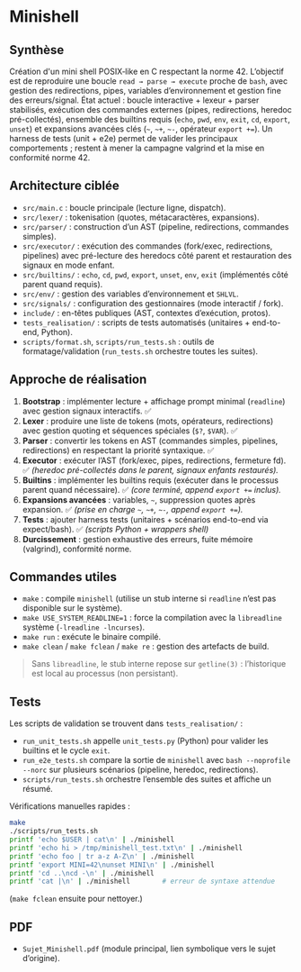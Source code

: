 # Minishell

## Synthèse
Création d'un mini shell POSIX‐like en C respectant la norme 42. L’objectif est de reproduire une boucle `read → parse → execute` proche de `bash`, avec gestion des redirections, pipes, variables d’environnement et gestion fine des erreurs/signal. État actuel : boucle interactive + lexeur + parser stabilisés, exécution des commandes externes (pipes, redirections, heredoc pré-collectés), ensemble des builtins requis (`echo`, `pwd`, `env`, `exit`, `cd`, `export`, `unset`) et expansions avancées clés (`~`, `~+`, `~-`, opérateur `export +=`). Un harness de tests (unit + e2e) permet de valider les principaux comportements ; restent à mener la campagne valgrind et la mise en conformité norme 42.

## Architecture ciblée
- `src/main.c` : boucle principale (lecture ligne, dispatch).
- `src/lexer/` : tokenisation (quotes, métacaractères, expansions).
- `src/parser/` : construction d’un AST (pipeline, redirections, commandes simples).
- `src/executor/` : exécution des commandes (fork/exec, redirections, pipelines) avec pré-lecture des heredocs côté parent et restauration des signaux en mode enfant.
- `src/builtins/` : `echo`, `cd`, `pwd`, `export`, `unset`, `env`, `exit` (implémentés côté parent quand requis).
- `src/env/` : gestion des variables d’environnement et `SHLVL`.
- `src/signals/` : configuration des gestionnaires (mode interactif / fork).
- `include/` : en-têtes publiques (AST, contextes d’exécution, protos).
- `tests_realisation/` : scripts de tests automatisés (unitaires + end-to-end, Python).
- `scripts/format.sh`, `scripts/run_tests.sh` : outils de formatage/validation (`run_tests.sh` orchestre toutes les suites).

## Approche de réalisation
1. **Bootstrap** : implémenter lecture + affichage prompt minimal (`readline`) avec gestion signaux interactifs. ✅
2. **Lexer** : produire une liste de tokens (mots, opérateurs, redirections) avec gestion quoting et séquences spéciales (`$?`, `$VAR`). ✅
3. **Parser** : convertir les tokens en AST (commandes simples, pipelines, redirections) en respectant la priorité syntaxique. ✅
4. **Executor** : exécuter l’AST (fork/exec, pipes, redirections, fermeture fd). ✅ *(heredoc pré-collectés dans le parent, signaux enfants restaurés).* 
5. **Builtins** : implémenter les builtins requis (exécuter dans le processus parent quand nécessaire). ✅ *(core terminé, append `export +=` inclus).* 
6. **Expansions avancées** : variables, `~`, suppression quotes après expansion. ✅ *(prise en charge `~`, `~+`, `~-`, append `export +=`).*
7. **Tests** : ajouter harness tests (unitaires + scénarios end-to-end via expect/bash). ✅ *(scripts Python + wrappers shell)*
8. **Durcissement** : gestion exhaustive des erreurs, fuite mémoire (valgrind), conformité norme.

## Commandes utiles
- `make` : compile `minishell` (utilise un stub interne si `readline` n’est pas disponible sur le système).
- `make USE_SYSTEM_READLINE=1` : force la compilation avec la `libreadline` système (`-lreadline -lncurses`).
- `make run` : exécute le binaire compilé.
- `make clean` / `make fclean` / `make re` : gestion des artefacts de build.

> Sans `libreadline`, le stub interne repose sur `getline(3)` : l’historique est local au processus (non persistant).

## Tests
Les scripts de validation se trouvent dans `tests_realisation/` :
- `run_unit_tests.sh` appelle `unit_tests.py` (Python) pour valider les builtins et le cycle `exit`.
- `run_e2e_tests.sh` compare la sortie de `minishell` avec `bash --noprofile --norc` sur plusieurs scénarios (pipeline, heredoc, redirections).
- `scripts/run_tests.sh` orchestre l’ensemble des suites et affiche un résumé.

Vérifications manuelles rapides :
```bash
make
./scripts/run_tests.sh
printf 'echo $USER | cat\n' | ./minishell
printf 'echo hi > /tmp/minishell_test.txt\n' | ./minishell
printf 'echo foo | tr a-z A-Z\n' | ./minishell
printf 'export MINI=42\nunset MINI\n' | ./minishell
printf 'cd ..\ncd -\n' | ./minishell
printf 'cat |\n' | ./minishell        # erreur de syntaxe attendue
```
(`make fclean` ensuite pour nettoyer.)

## PDF
- `Sujet_Minishell.pdf` (module principal, lien symbolique vers le sujet d’origine).
